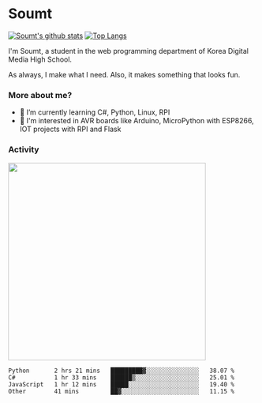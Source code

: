 # Soumt
[![Soumt's github stats](https://github-readme-stats.vercel.app/api?username=soumt-r)](https://github.com/anuraghazra/github-readme-stats)
[![Top Langs](https://github-readme-stats.vercel.app/api/top-langs/?username=soumt-r&layout=compact)](https://github.com/anuraghazra/github-readme-stats)

I'm Soumt, a student in the web programming department of Korea Digital Media High School.

As always, I make what I need. Also, it makes something that looks fun.

### More about me?
- 🌱 I’m currently learning C#, Python, Linux, RPI
- :pushpin: I'm interested in AVR boards like Arduino, MicroPython with ESP8266, IOT projects with RPI and Flask


### Activity
<img height="400" img src="https://wakatime.com/share/@soumt_r/0e4d0df5-374b-4c75-8ddb-57d54d739f69.svg"></img>

<!--START_SECTION:waka-->

```text
Python       2 hrs 21 mins   █████████▓░░░░░░░░░░░░░░░   38.07 %
C#           1 hr 33 mins    ██████▒░░░░░░░░░░░░░░░░░░   25.01 %
JavaScript   1 hr 12 mins    █████░░░░░░░░░░░░░░░░░░░░   19.40 %
Other        41 mins         ██▓░░░░░░░░░░░░░░░░░░░░░░   11.15 %
```

<!--END_SECTION:waka-->

